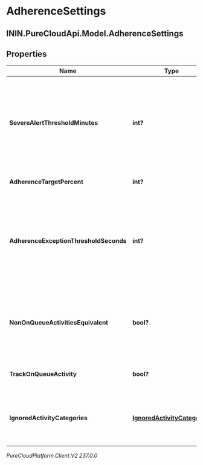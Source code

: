 # AdherenceSettings

## ININ.PureCloudApi.Model.AdherenceSettings

## Properties

|Name | Type | Description | Notes|
|------------ | ------------- | ------------- | -------------|
| **SevereAlertThresholdMinutes** | **int?** | The threshold in minutes where an alert will be triggered when an agent is considered severely out of adherence | [optional] |
| **AdherenceTargetPercent** | **int?** | Target adherence percentage | [optional] |
| **AdherenceExceptionThresholdSeconds** | **int?** | The threshold in seconds for which agents should not be penalized for being momentarily out of adherence | [optional] |
| **NonOnQueueActivitiesEquivalent** | **bool?** | Whether to treat all non-on-queue activities as equivalent for adherence purposes | [optional] |
| **TrackOnQueueActivity** | **bool?** | Whether to track on-queue activities | [optional] |
| **IgnoredActivityCategories** | [**IgnoredActivityCategories**](IgnoredActivityCategories) | Activity categories that should be ignored for adherence purposes | [optional] |



_PureCloudPlatform.Client.V2 237.0.0_
